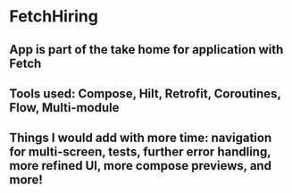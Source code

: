 # FetchHiring

## App is part of the take home for application with Fetch

## Tools used: Compose, Hilt, Retrofit, Coroutines, Flow, Multi-module

## Things I would add with more time: navigation for multi-screen, tests, further error handling, more refined UI, more compose previews, and more! 
